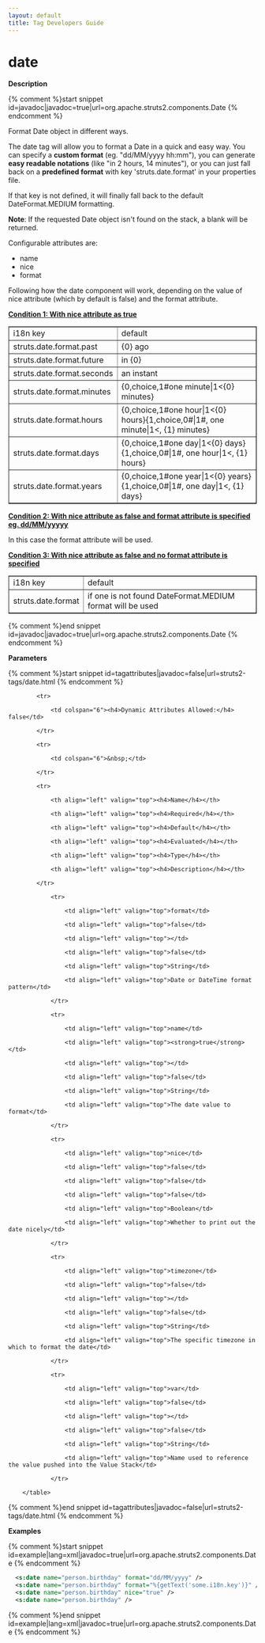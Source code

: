 ```yaml
---
layout: default
title: Tag Developers Guide
---
```


# date

__Description__



{% comment %}start snippet id=javadoc|javadoc=true|url=org.apache.struts2.components.Date {% endcomment %}
<p>
 Format Date object in different ways.
 <p>
 The date tag will allow you to format a Date in a quick and easy way.
 You can specify a <b>custom format</b> (eg. "dd/MM/yyyy hh:mm"), you can generate
 <b>easy readable notations</b> (like "in 2 hours, 14 minutes"), or you can just fall back
 on a <b>predefined format</b> with key 'struts.date.format' in your properties file.
 </p>

 <p>
 If that key is not defined, it will finally fall back to the default DateFormat.MEDIUM
 formatting.
 </p>

 <p>
 <b>Note</b>: If the requested Date object isn't found on the stack, a blank will be returned.
 </p>

 <p>
 Configurable attributes are:
 </p>

 <ul>
    <li>name</li>
    <li>nice</li>
    <li>format</li>
 </ul>

 <p>
 Following how the date component will work, depending on the value of nice attribute
 (which by default is false) and the format attribute.
 </p>

 <p>
 <b><u>Condition 1: With nice attribute as true</u></b>
 </p>
 <table border="1" summary="">
   <tr>
      <td>i18n key</td>
      <td>default</td>
   </tr>
   <tr>
      <td>struts.date.format.past</td>
      <td>{0} ago</td>
   </tr>
   <tr>
      <td>struts.date.format.future</td>
      <td>in {0}</td>
   </tr>
   <tr>
      <td>struts.date.format.seconds</td>
      <td>an instant</td>
   </tr>
   <tr>
      <td>struts.date.format.minutes</td>
      <td>{0,choice,1#one minute|1<{0} minutes}</td>
   </tr>
   <tr>
      <td>struts.date.format.hours</td>
      <td>{0,choice,1#one hour|1<{0} hours}{1,choice,0#|1#, one minute|1<, {1} minutes}</td>
   </tr>
   <tr>
      <td>struts.date.format.days</td>
      <td>{0,choice,1#one day|1<{0} days}{1,choice,0#|1#, one hour|1<, {1} hours}</td>
   </tr>
   <tr>
      <td>struts.date.format.years</td>
      <td>{0,choice,1#one year|1<{0} years}{1,choice,0#|1#, one day|1<, {1} days}</td>
   </tr>
 </table>

 <p>
 <b><u>Condition 2: With nice attribute as false and format attribute is specified eg. dd/MM/yyyyy </u></b>
 </p>

 <p>In this case the format attribute will be used.</p>

 <p>
 <b><u>Condition 3: With nice attribute as false and no format attribute is specified </u></b>
 </p>
 <table border="1" summary="">
    <tr>
      <td>i18n key</td>
      <td>default</td>
   </tr>
   <tr>
      <td>struts.date.format</td>
      <td>if one is not found DateFormat.MEDIUM format will be used</td>
   </tr>
 </table>


</p>
{% comment %}end snippet id=javadoc|javadoc=true|url=org.apache.struts2.components.Date {% endcomment %}

__Parameters__



{% comment %}start snippet id=tagattributes|javadoc=false|url=struts2-tags/date.html {% endcomment %}
<p>		<table width="100%">

			<tr>

				<td colspan="6"><h4>Dynamic Attributes Allowed:</h4> false</td>

			</tr>

			<tr>

				<td colspan="6">&nbsp;</td>

			</tr>

			<tr>

				<th align="left" valign="top"><h4>Name</h4></th>

				<th align="left" valign="top"><h4>Required</h4></th>

				<th align="left" valign="top"><h4>Default</h4></th>

				<th align="left" valign="top"><h4>Evaluated</h4></th>

				<th align="left" valign="top"><h4>Type</h4></th>

				<th align="left" valign="top"><h4>Description</h4></th>

			</tr>

				<tr>

					<td align="left" valign="top">format</td>

					<td align="left" valign="top">false</td>

					<td align="left" valign="top"></td>

					<td align="left" valign="top">false</td>

					<td align="left" valign="top">String</td>

					<td align="left" valign="top">Date or DateTime format pattern</td>

				</tr>

				<tr>

					<td align="left" valign="top">name</td>

					<td align="left" valign="top"><strong>true</strong></td>

					<td align="left" valign="top"></td>

					<td align="left" valign="top">false</td>

					<td align="left" valign="top">String</td>

					<td align="left" valign="top">The date value to format</td>

				</tr>

				<tr>

					<td align="left" valign="top">nice</td>

					<td align="left" valign="top">false</td>

					<td align="left" valign="top">false</td>

					<td align="left" valign="top">false</td>

					<td align="left" valign="top">Boolean</td>

					<td align="left" valign="top">Whether to print out the date nicely</td>

				</tr>

				<tr>

					<td align="left" valign="top">timezone</td>

					<td align="left" valign="top">false</td>

					<td align="left" valign="top"></td>

					<td align="left" valign="top">false</td>

					<td align="left" valign="top">String</td>

					<td align="left" valign="top">The specific timezone in which to format the date</td>

				</tr>

				<tr>

					<td align="left" valign="top">var</td>

					<td align="left" valign="top">false</td>

					<td align="left" valign="top"></td>

					<td align="left" valign="top">false</td>

					<td align="left" valign="top">String</td>

					<td align="left" valign="top">Name used to reference the value pushed into the Value Stack</td>

				</tr>

		</table>

</p>
{% comment %}end snippet id=tagattributes|javadoc=false|url=struts2-tags/date.html {% endcomment %}

__Examples__



{% comment %}start snippet id=example|lang=xml|javadoc=true|url=org.apache.struts2.components.Date {% endcomment %}

```xml
  <s:date name="person.birthday" format="dd/MM/yyyy" />
  <s:date name="person.birthday" format="%{getText('some.i18n.key')}" />
  <s:date name="person.birthday" nice="true" />
  <s:date name="person.birthday" />

```

{% comment %}end snippet id=example|lang=xml|javadoc=true|url=org.apache.struts2.components.Date {% endcomment %}
